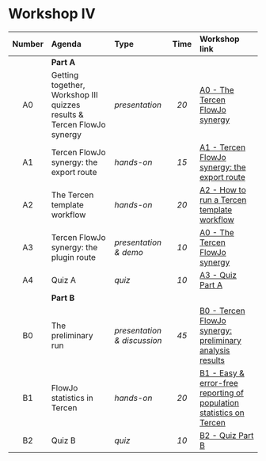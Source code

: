 # Workshop IV

| **Number** | **Agenda** | **Type** | **Time** | **Workshop link** |
| :--: | :-- | :-- | :--: | :-- |
|   | **Part A** |   |   |   |
| A0 | Getting together, Workshop III quizzes results & Tercen FlowJo synergy | *presentation* | *20* | [A0 - The Tercen FlowJo synergy](https://tercen.com/LevelUpWorkshopsTeam/f/d85166e2a8ad456867250181f86e22e1) |
| A1 | Tercen FlowJo synergy: the export route | *hands-on* | *15* | [A1 - Tercen FlowJo synergy: the export route](https://tercen.com/LevelUpWorkshopsTeam/f/d85166e2a8ad456867250181f86d9ef0) |
| A2 | The Tercen template workflow | *hands-on* | *20* | [A2 - How to run a Tercen template workflow](https://tercen.com/LevelUpWorkshopsTeam/f/d85166e2a8ad456867250181f86d9291) |
| A3 | Tercen FlowJo synergy: the plugin route | *presentation & demo* | *10* | [A0 - The Tercen FlowJo synergy](https://tercen.com/LevelUpWorkshopsTeam/f/d85166e2a8ad456867250181f86e22e1) |
| A4 | Quiz A | *quiz* | *10* | [A3 - Quiz Part A](https://tercen.com/LevelUpWorkshopsTeam/f/d85166e2a8ad456867250181f86d862f) |
|   | **Part B** |   |   |   |
| B0 | The preliminary run | *presentation & discussion* | *45* | [B0 - Tercen FlowJo synergy: preliminary analysis results](https://tercen.com/LevelUpWorkshopsTeam/f/d85166e2a8ad456867250181f86d7745) |
| B1 | FlowJo statistics in Tercen | *hands-on* | *20* | [B1 - Easy & error-free reporting of population statistics on Tercen](https://tercen.com/LevelUpWorkshopsTeam/f/d85166e2a8ad456867250181f86d75be) |
| B2 | Quiz B | *quiz* | *10* | [B2 - Quiz Part B](https://tercen.com/LevelUpWorkshopsTeam/f/d85166e2a8ad456867250181f86d5df4) |
